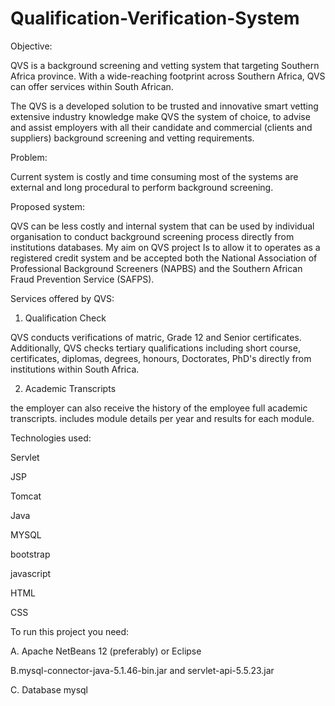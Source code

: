 # Qualification-Verification-System


Objective:

QVS is a background screening and vetting system that targeting Southern Africa province. With a wide-reaching footprint across Southern Africa, QVS can offer services within South African. 

The QVS is a developed solution to be trusted and innovative smart vetting  extensive industry knowledge make QVS the system of choice, to advise and assist employers with all their candidate and commercial (clients and suppliers) background screening and vetting requirements.

Problem:


Current system is costly and time consuming most of the systems are external and long procedural to perform background screening.


Proposed system:

QVS can be less costly and internal system that can be used by individual organisation to conduct background screening process directly from institutions databases.
My aim on QVS project Is to allow it to operates as a registered credit system and be accepted both the National Association of Professional Background Screeners (NAPBS) and the Southern African Fraud Prevention Service (SAFPS).




Services offered by QVS:

1. Qualification Check

   
QVS conducts verifications of matric, Grade 12 and Senior certificates. Additionally, QVS checks tertiary qualifications including short course, certificates, diplomas, degrees, honours, Doctorates, PhD's directly from institutions within South Africa.

2. Academic Transcripts
   
the employer can also receive the history of the employee full academic transcripts. includes module details per year and results for each module.

Technologies used:


Servlet

JSP

Tomcat

Java

MYSQL

bootstrap

javascript

HTML

CSS


To run this project you need:


A. Apache NetBeans 12 (preferably) or Eclipse

B.mysql-connector-java-5.1.46-bin.jar and servlet-api-5.5.23.jar

C. Database mysql









